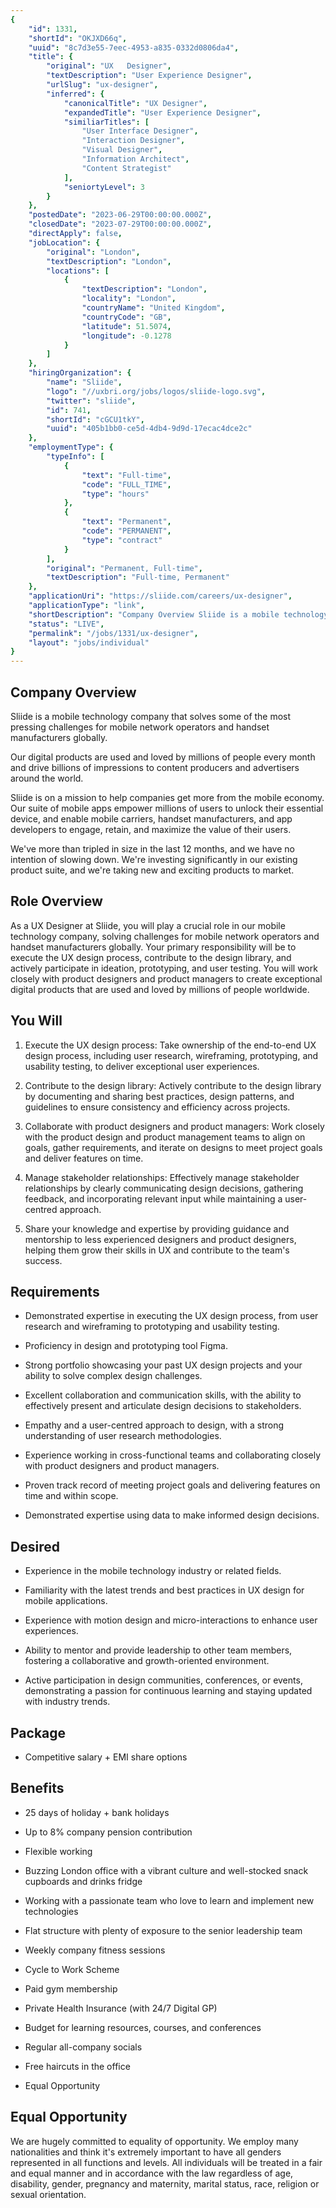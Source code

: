 ```yaml
---
{
	"id": 1331,
	"shortId": "OKJXD66q",
	"uuid": "8c7d3e55-7eec-4953-a835-0332d0806da4",
	"title": {
		"original": "UX   Designer",
		"textDescription": "User Experience Designer",
		"urlSlug": "ux-designer",
		"inferred": {
			"canonicalTitle": "UX Designer",
			"expandedTitle": "User Experience Designer",
			"similiarTitles": [
				"User Interface Designer",
				"Interaction Designer",
				"Visual Designer",
				"Information Architect",
				"Content Strategist"
			],
			"seniortyLevel": 3
		}
	},
	"postedDate": "2023-06-29T00:00:00.000Z",
	"closedDate": "2023-07-29T00:00:00.000Z",
	"directApply": false,
	"jobLocation": {
		"original": "London",
		"textDescription": "London",
		"locations": [
			{
				"textDescription": "London",
				"locality": "London",
				"countryName": "United Kingdom",
				"countryCode": "GB",
				"latitude": 51.5074,
				"longitude": -0.1278
			}
		]
	},
	"hiringOrganization": {
		"name": "Sliide",
		"logo": "//uxbri.org/jobs/logos/sliide-logo.svg",
		"twitter": "sliide",
		"id": 741,
		"shortId": "cGCU1tkY",
		"uuid": "405b1bb0-ce5d-4db4-9d9d-17ecac4dce2c"
	},
	"employmentType": {
		"typeInfo": [
			{
				"text": "Full-time",
				"code": "FULL_TIME",
				"type": "hours"
			},
			{
				"text": "Permanent",
				"code": "PERMANENT",
				"type": "contract"
			}
		],
		"original": "Permanent, Full-time",
		"textDescription": "Full-time, Permanent"
	},
	"applicationUri": "https://sliide.com/careers/ux-designer",
	"applicationType": "link",
	"shortDescription": "Company Overview Sliide is a mobile technology company that solves some of the most pressing challenges for mobile network operators and handset manufacturers globally. Our digital products are used",
	"status": "LIVE",
	"permalink": "/jobs/1331/ux-designer",
	"layout": "jobs/individual"
}
---
```

<h2>Company Overview</h2><p>Sliide is a mobile technology company that solves some of the most pressing challenges for mobile network operators and handset manufacturers globally.</p><p>Our digital products are used and loved by millions of people every month and drive billions of impressions to content producers and advertisers around the world.</p><p>Sliide is on a mission to help companies get more from the mobile economy. Our suite of mobile apps empower millions of users to unlock their essential device, and enable mobile carriers, handset manufacturers, and app developers to engage, retain, and maximize the value of their users.</p><p>We've more than tripled in size in the last 12 months, and we have no intention of slowing down. We're investing significantly in our existing product suite, and we're taking new and exciting products to market.</p><h2>Role Overview</h2><p>As a UX Designer at Sliide, you will play a crucial role in our mobile technology company, solving challenges for mobile network operators and handset manufacturers globally. Your primary responsibility will be to execute the UX design process, contribute to the design library, and actively participate in ideation, prototyping, and user testing. You will work closely with product designers and product managers to create exceptional digital products that are used and loved by millions of people worldwide.</p><h2>You Will</h2><ol><li><p>Execute the UX design process: Take ownership of the end-to-end UX design process, including user research, wireframing, prototyping, and usability testing, to deliver exceptional user experiences.</p></li><li><p>Contribute to the design library: Actively contribute to the design library by documenting and sharing best practices, design patterns, and guidelines to ensure consistency and efficiency across projects.</p></li><li><p>Collaborate with product designers and product managers: Work closely with the product design and product management teams to align on goals, gather requirements, and iterate on designs to meet project goals and deliver features on time.</p></li><li><p>Manage stakeholder relationships: Effectively manage stakeholder relationships by clearly communicating design decisions, gathering feedback, and incorporating relevant input while maintaining a user-centred approach.</p></li><li><p>Share your knowledge and expertise by providing guidance and mentorship to less experienced designers and product designers, helping them grow their skills in UX and contribute to the team's success.</p></li></ol><h2>Requirements</h2><ul><li><p>Demonstrated expertise in executing the UX design process, from user research and wireframing to prototyping and usability testing.</p></li><li><p>Proficiency in design and prototyping tool Figma.</p></li><li><p>Strong portfolio showcasing your past UX design projects and your ability to solve complex design challenges.</p></li><li><p>Excellent collaboration and communication skills, with the ability to effectively present and articulate design decisions to stakeholders.</p></li><li><p>Empathy and a user-centred approach to design, with a strong understanding of user research methodologies.</p></li><li><p>Experience working in cross-functional teams and collaborating closely with product designers and product managers.</p></li><li><p>Proven track record of meeting project goals and delivering features on time and within scope.</p></li><li><p>Demonstrated expertise using data to make informed design decisions.</p></li></ul><h2>Desired</h2><ul><li><p>Experience in the mobile technology industry or related fields.</p></li><li><p>Familiarity with the latest trends and best practices in UX design for mobile applications.</p></li><li><p>Experience with motion design and micro-interactions to enhance user experiences.</p></li><li><p>Ability to mentor and provide leadership to other team members, fostering a collaborative and growth-oriented environment.</p></li><li><p>Active participation in design communities, conferences, or events, demonstrating a passion for continuous learning and staying updated with industry trends.</p></li></ul><h2>Package</h2><ul><li><p>Competitive salary + EMI share options</p></li></ul><h2>Benefits</h2><ul><li><p>25 days of holiday + bank holidays</p></li><li><p>Up to 8% company pension contribution</p></li><li><p>Flexible working</p></li><li><p>Buzzing London office with a vibrant culture and well-stocked snack cupboards and drinks fridge</p></li><li><p>Working with a passionate team who love to learn and implement new technologies</p></li><li><p>Flat structure with plenty of exposure to the senior leadership team</p></li><li><p>Weekly company fitness sessions</p></li><li><p>Cycle to Work Scheme</p></li><li><p>Paid gym membership</p></li><li><p>Private Health Insurance (with 24/7 Digital GP)</p></li><li><p>Budget for learning resources, courses, and conferences</p></li><li><p>Regular all-company socials</p></li><li><p>Free haircuts in the office</p></li><li><p>Equal Opportunity</p></li></ul><h2>Equal Opportunity</h2><p>We are hugely committed to equality of opportunity. We employ many nationalities and think it's extremely important to have all genders represented in all functions and levels. All individuals will be treated in a fair and equal manner and in accordance with the law regardless of age, disability, gender, pregnancy and maternity, marital status, race, religion or sexual orientation.</p>
